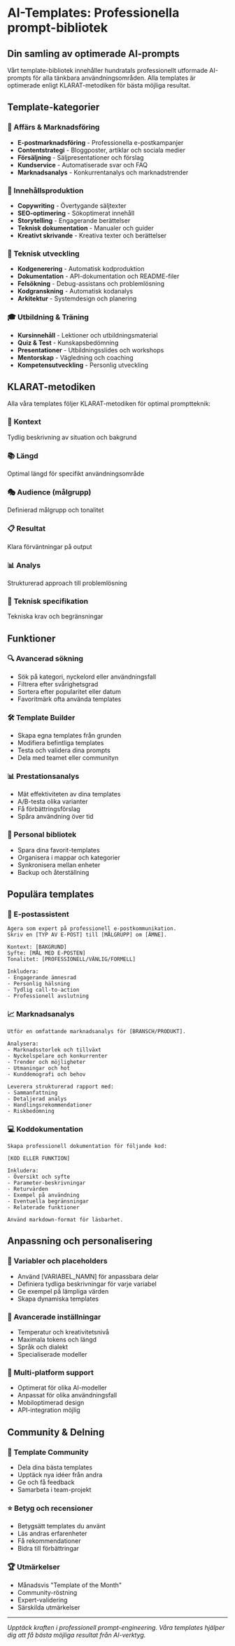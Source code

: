 # AI-Templates: Professionella prompt-bibliotek

## Din samling av optimerade AI-prompts

Vårt template-bibliotek innehåller hundratals professionellt utformade AI-prompts för alla tänkbara användningsområden. Alla templates är optimerade enligt KLARAT-metodiken för bästa möjliga resultat.

## Template-kategorier

### 💼 Affärs & Marknadsföring
- **E-postmarknadsföring** - Professionella e-postkampanjer
- **Contentstrategi** - Bloggposter, artiklar och sociala medier
- **Försäljning** - Säljpresentationer och förslag
- **Kundservice** - Automatiserade svar och FAQ
- **Marknadsanalys** - Konkurrentanalys och marknadstrender

### 📝 Innehållsproduktion
- **Copywriting** - Övertygande säljtexter
- **SEO-optimering** - Sökoptimerat innehåll
- **Storytelling** - Engagerande berättelser
- **Teknisk dokumentation** - Manualer och guider
- **Kreativt skrivande** - Kreativa texter och berättelser

### 🔧 Teknisk utveckling
- **Kodgenerering** - Automatisk kodproduktion
- **Dokumentation** - API-dokumentation och README-filer
- **Felsökning** - Debug-assistans och problemlösning
- **Kodgranskning** - Automatisk kodanalys
- **Arkitektur** - Systemdesign och planering

### 🎓 Utbildning & Träning
- **Kursinnehåll** - Lektioner och utbildningsmaterial
- **Quiz & Test** - Kunskapsbedömning
- **Presentationer** - Utbildningsslides och workshops
- **Mentorskap** - Vägledning och coaching
- **Kompetensutveckling** - Personlig utveckling

## KLARAT-metodiken

Alla våra templates följer KLARAT-metodiken för optimal promptteknik:

### 🎯 **K**ontext
Tydlig beskrivning av situation och bakgrund

### 📚 **L**ängd
Optimal längd för specifikt användningsområde

### 🎭 **A**udience (målgrupp)
Definierad målgrupp och tonalitet

### 📋 **R**esultat
Klara förväntningar på output

### 📊 **A**nalys
Strukturerad approach till problemlösning

### 🔧 **T**eknisk specifikation
Tekniska krav och begränsningar

## Funktioner

### 🔍 Avancerad sökning
- Sök på kategori, nyckelord eller användningsfall
- Filtrera efter svårighetsgrad
- Sortera efter popularitet eller datum
- Favoritmärk ofta använda templates

### 🛠️ Template Builder
- Skapa egna templates från grunden
- Modifiera befintliga templates
- Testa och validera dina prompts
- Dela med teamet eller communityn

### 📊 Prestationsanalys
- Mät effektiviteten av dina templates
- A/B-testa olika varianter
- Få förbättringsförslag
- Spåra användning över tid

### 💾 Personal bibliotek
- Spara dina favorit-templates
- Organisera i mappar och kategorier
- Synkronisera mellan enheter
- Backup och återställning

## Populära templates

### 📧 E-postassistent
```
Agera som expert på professionell e-postkommunikation.
Skriv en [TYP AV E-POST] till [MÅLGRUPP] om [ÄMNE].

Kontext: [BAKGRUND]
Syfte: [MÅL MED E-POSTEN]
Tonalitet: [PROFESSIONELL/VÄNLIG/FORMELL]

Inkludera:
- Engagerande ämnesrad
- Personlig hälsning
- Tydlig call-to-action
- Professionell avslutning
```

### 📈 Marknadsanalys
```
Utför en omfattande marknadsanalys för [BRANSCH/PRODUKT].

Analysera:
- Marknadsstorlek och tillväxt
- Nyckelspelare och konkurrenter
- Trender och möjligheter
- Utmaningar och hot
- Kunddemografi och behov

Leverera strukturerad rapport med:
- Sammanfattning
- Detaljerad analys
- Handlingsrekommendationer
- Riskbedömning
```

### 💻 Koddokumentation
```
Skapa professionell dokumentation för följande kod:

[KOD ELLER FUNKTION]

Inkludera:
- Översikt och syfte
- Parameter-beskrivningar
- Returvärden
- Exempel på användning
- Eventuella begränsningar
- Relaterade funktioner

Använd markdown-format för läsbarhet.
```

## Anpassning och personalisering

### 🎨 Variabler och placeholders
- Använd [VARIABEL_NAMN] för anpassbara delar
- Definiera tydliga beskrivningar för varje variabel
- Ge exempel på lämpliga värden
- Skapa dynamiska templates

### 🔧 Avancerade inställningar
- Temperatur och kreativitetsnivå
- Maximala tokens och längd
- Språk och dialekt
- Specialiserade modeller

### 📱 Multi-platform support
- Optimerat för olika AI-modeller
- Anpassat för olika användningsfall
- Mobiloptimerad design
- API-integration möjlig

## Community & Delning

### 👥 Template Community
- Dela dina bästa templates
- Upptäck nya idéer från andra
- Ge och få feedback
- Samarbeta i team-projekt

### ⭐ Betyg och recensioner
- Betygsätt templates du använt
- Läs andras erfarenheter
- Få rekommendationer
- Bidra till förbättringar

### 🏆 Utmärkelser
- Månadsvis "Template of the Month"
- Community-röstning
- Expert-validering
- Särskilda utmärkelser

---

*Upptäck kraften i professionell prompt-engineering. Våra templates hjälper dig att få bästa möjliga resultat från AI-verktyg.*